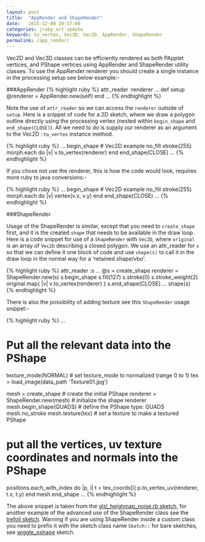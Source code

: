 ```yaml
---
layout: post
title:  "AppRender and ShapeRender"
date:   2015-12-09 20:57:00
categories: jruby_art update
keywords: to_vertex, Vec3D, Vec2D, AppRender, ShapeRender
permalink: /app_render/
---
```

Vec2D and Vec3D classes can be efficiently rendered as both PApplet vertices, and PShape vertices using AppRender and ShapeRender utility classes. To use the AppRender renderer you should create a single instance in the processing setup see below example:-

###AppRender
{% highlight ruby %}
attr_reader :renderer
...
def setup
  @renderer = AppRender.new(self)
end
...
{% endhighlight %}

Note the use of `attr_reader` so we can access the `renderer` outside of `setup`. Here is a snippet of code for a 2D sketch, where we draw a polygon outline directly using the processing vertex (nested within `begin_shape` and `end_shape(CLOSE)`). All we need to do is supply our renderer as an argument to the Vec2D `:to_vertex` instance method.

{% highlight ruby %}
...
begin_shape # Vec2D example
  no_fill
  stroke(255)
  morph.each do |v|
    v.to_vertex(renderer)
  end
end_shape(CLOSE)
...
{% endhighlight %}

If you chose not use the renderer, this is how the code would look, requires more ruby to java conversions:-

{% highlight ruby %}
...
begin_shape # Vec2D example
  no_fill
  stroke(255)
  morph.each do |v|
    vertex(v.x, v.y)
  end
end_shape(CLOSE)
...
{% endhighlight %}

###ShapeRender

Usage of the ShapeRender is similar, except that you need to `create_shape` first, and it is the created `shape` that needs to be available in the draw loop. Here is a code snippet for use of a `ShapeRender` with `Vec2D`, where `original` is an array of `Vec2D` describing a closed polygon. We use an attr_reader for `s` so that we can define it one block of code and use `shape(s)` to call it in the draw loop in the normal way for a 'retained shape/vbo'.

{% highlight ruby %}
attr_reader :s
...
@s = create_shape
renderer = ShapeRender.new(s)
s.begin_shape
s.fill(127)
s.stroke(0)
s.stroke_weight(2)
original.map{ |v| v.to_vertex(renderer) }
s.end_shape(CLOSE)
...
shape(s)
{% endhighlight %}

There is also the possibility of adding texture see this `ShapeRender` usage snippet:-

{% highlight ruby %}
...
# Put all the relevant data into the PShape

texture_mode(NORMAL) # set texture_mode to normalized (range 0 to 1)
tex = load_image(data_path 'Texture01.jpg')

mesh = create_shape # create the initial PShape
renderer = ShapeRender.new(mesh) # initialize the shape renderer
mesh.begin_shape(QUADS) # define the PShape type: QUADS
mesh.no_stroke
mesh.texture(tex) # set a texture to make a textured PShape
# put all the vertices, uv texture coordinates and normals into the PShape
positions.each_with_index do |p, i|
  t = tex_coords[i]
  p.to_vertex_uv(renderer, t.x, t.y)
end
mesh.end_shape
...
{% endhighlight %}

The above snippet is taken from the [glsl_heighmap_noise.rb sketch][glsl], for another example of the advanced use of the ShapeRender class see the [trefoil sketch][trefoil]. Warning if you are using ShapeRender inside a custom class you need to prefix it with the sketch class name `Sketch::` for bare sketches, see [wiggle_pshape][wiggling] sketch.

[glsl]:https://github.com/ruby-processing/samples4ruby-processing3/blob/master/processing_app/topics/shaders/glsl_heightmap_noise.rb
[trefoil]:https://github.com/ruby-processing/samples4ruby-processing3/blob/master/processing_app/demos/graphics/trefoil.rb
[wiggling]:https://github.com/ruby-processing/samples4ruby-processing3/blob/master/processing_app/library/vecmath/vec2d/wiggle_pshape.rb
